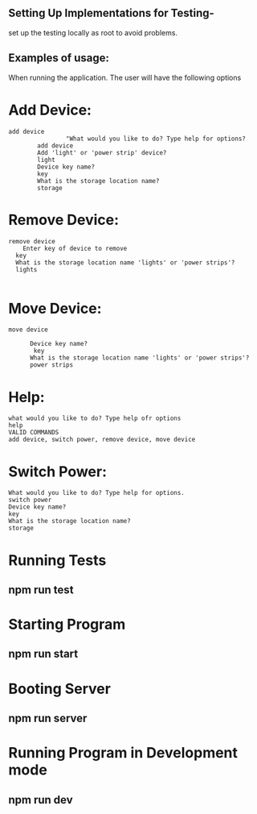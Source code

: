 ## Setting Up Implementations for Testing-
set up the testing locally as root to avoid problems. 




## Examples of usage:
When running the application. The user will have the following options
# Add Device:
```
add device
				"What would you like to do? Type help for options?
        add device 
        Add 'light' or 'power strip' device?
        light 
        Device key name?
        key 
        What is the storage location name?
        storage
```

# Remove Device:
```
remove device
	Enter key of device to remove 
  key
  What is the storage location name 'lights' or 'power strips'?
  lights 
  
```

# Move Device:
```
move device

      Device key name?
       key
      What is the storage location name 'lights' or 'power strips'?
      power strips
```
# Help:
```
what would you like to do? Type help ofr options
help
VALID COMMANDS
add device, switch power, remove device, move device
```
# Switch Power:
```
What would you like to do? Type help for options.
switch power
Device key name? 
key
What is the storage location name?
storage
```
# Running Tests 

## npm run test 

# Starting Program 

## npm run start 

# Booting Server 

## npm run server 

# Running Program in Development mode 

## npm run dev
